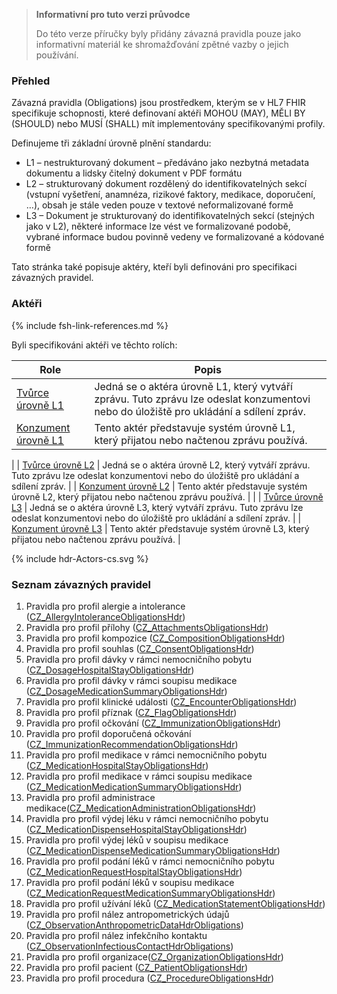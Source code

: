 <div xmlns="http://www.w3.org/1999/xhtml" xmlns:xsi="http://www.w3.org/2001/XMLSchema-instance"> 
<blockquote class="stu-note"> 
<b>Informativní pro tuto verzi průvodce</b> 
<p>Do této verze příručky byly přidány závazná pravidla pouze jako informativní materiál ke shromažďování zpětné vazby o jejich používání.</p> 
</blockquote>
</div>

### Přehled

Závazná pravidla (Obligations) jsou prostředkem, kterým se v  HL7 FHIR specifikuje schopnosti, které definovaní aktéři MOHOU (MAY), MĚLI BY (SHOULD) nebo MUSÍ (SHALL) mít implementovány specifikovanými profily.

Definujeme tři základní úrovně plnění standardu:
- L1 – nestrukturovaný dokument – předáváno jako nezbytná metadata dokumentu a lidsky čitelný dokument v PDF formátu
- L2 – strukturovaný dokument rozdělený do identifikovatelných sekcí (vstupní vyšetření, anamnéza, rizikové faktory, medikace, doporučení, …), obsah je stále veden pouze v textové neformalizované formě
- L3 – Dokument je strukturovaný do identifikovatelných sekcí (stejných jako v L2), některé informace lze vést ve formalizované podobě, vybrané informace budou povinně vedeny ve formalizované a kódované formě

Tato stránka také popisuje aktéry, kteří byli definováni pro specifikaci závazných pravidel.

### Aktéři

{% include fsh-link-references.md %}

Byli specifikováni aktéři ve těchto rolích:

| Role                                                 | Popis                                                                                                                      |
| ---------------------------------------------------- | -------------------------------------------------------------------------------------------------------------------------- |
| [Tvůrce úrovně L1](https://build.fhir.org/ig/HL7-cz/cz-core/ActorDefinition/actor-actor-L1.html)     | Jedná se o aktéra úrovně L1, který vytváří zprávu. Tuto zprávu lze odeslat konzumentovi nebo do úložiště pro ukládání a sdílení zpráv. |
| [Konzument úrovně L1](https://build.fhir.org/ig/HL7-cz/cz-core/ActorDefinition/actor-consumer-L1.html) | Tento aktér představuje systém úrovně L1, který přijatou nebo načtenou zprávu používá.                                                  |
 |
| [Tvůrce úrovně L2](https://build.fhir.org/ig/HL7-cz/cz-core/ActorDefinition/actor-creator-L2.html)     | Jedná se o aktéra úrovně L2, který vytváří zprávu. Tuto zprávu lze odeslat konzumentovi nebo do úložiště pro ukládání a sdílení zpráv. |
| [Konzument úrovně L2](https://build.fhir.org/ig/HL7-cz/cz-core/ActorDefinition/actor-consumer-L2.html) | Tento aktér představuje systém úrovně L2, který přijatou nebo načtenou zprávu používá.                                                  |
 |
| [Tvůrce úrovně L3](https://build.fhir.org/ig/HL7-cz/cz-core/ActorDefinition/actor-creator-L3.html)     | Jedná se o aktéra úrovně L3, který vytváří zprávu. Tuto zprávu lze odeslat konzumentovi nebo do úložiště pro ukládání a sdílení zpráv. |
| [Konzument  úrovně L3](https://build.fhir.org/ig/HL7-cz/cz-core/ActorDefinition/actor-consumer-L3.html) | Tento aktér představuje systém úrovně L3, který přijatou nebo načtenou zprávu používá.                                                  |

<p>{% include hdr-Actors-cs.svg %}</p>

### Seznam závazných pravidel

1. Pravidla pro profil alergie a intolerance ([CZ_AllergyIntoleranceObligationsHdr](StructureDefinition-cz-allergyintolerance-obl-hdr.html))
2. Pravidla pro profil přílohy ([CZ_AttachmentsObligationsHdr](StructureDefinition-cz-attachment-obl-hdr.html))
3. Pravidla pro profil kompozice ([CZ_CompositionObligationsHdr](StructureDefinition-cz-composition-obl-hdr.html))
4. Pravidla pro profil souhlas ([CZ_ConsentObligationsHdr](StructureDefinition-cz-consent-obl-hdr.html))
5. Pravidla pro profil dávky v rámci nemocničního pobytu ([CZ_DosageHospitalStayObligationsHdr](StructureDefinition-cz-dosage-hospitalstay-obl-hdr.html))
6. Pravidla pro profil dávky v rámci soupisu medikace ([CZ_DosageMedicationSummaryObligationsHdr](StructureDefinition-cz-dosage-medicationsummary-obl-hdr.html))
7. Pravidla pro profil klinické události ([CZ_EncounterObligationsHdr](StructureDefinition-cz-encounter-obl-hdr.html))
8. Pravidla pro profil příznak ([CZ_FlagObligationsHdr](StructureDefinition-cz-flag-obl-hdr.html))
9. Pravidla pro profil očkování ([CZ_ImmunizationObligationsHdr](StructureDefinition-cz-immunization-obl-hdr.html))
10. Pravidla pro profil doporučená očkování ([CZ_ImmunizationRecommendationObligationsHdr](StructureDefinition-cz-immunizationrecommendation-obl-hdr.html))
11. Pravidla pro profil medikace v rámci nemocničního pobytu ([CZ_MedicationHospitalStayObligationsHdr](StructureDefinition-cz-medication-hospitalstay-obl-hdr.html))
12. Pravidla pro profil medikace v rámci soupisu medikace ([CZ_MedicationMedicationSummaryObligationsHdr](StructureDefinition-cz-medication-medicationsummary-obl-hdr.html))
13. Pravidla pro profil administrace medikace([CZ_MedicationAdministrationObligationsHdr](StructureDefinition-cz-medicationadministration-obl-hdr.html))
14. Pravidla pro profil výdej léku v rámci nemocničního pobytu ([CZ_MedicationDispenseHospitalStayObligationsHdr](StructureDefinition-cz-medicationdispens-hospitalstay-obl-hdr.html))
15. Pravidla pro profil výdej léků v soupisu medikace ([CZ_MedicationDispenseMedicationSummaryObligationsHdr](StructureDefinition-cz-medicationdispens-medicationsummary-obl-hdr.html))
16. Pravidla pro profil podání léků v rámci nemocničního pobytu ([CZ_MedicationRequestHospitalStayObligationsHdr](StructureDefinition-cz-medicationrequest-hospitalstay-obl-hdr.html))
17. Pravidla pro profil podání léků v soupisu medikace ([CZ_MedicationRequestMedicationSummaryObligationsHdr](StructureDefinition-cz-medicationrequest-medicationsummary-obl-hdr.html))
18. Pravidla pro profil užívání léků ([CZ_MedicationStatementObligationsHdr](StructureDefinition-cz-medicationstatement-obl-hdr.html))
19. Pravidla pro profil nález antropometrických údajů ([CZ_ObservationAnthropometricDataHdrObligations](StructureDefinition-cz-observation-anthropometricdata-obl-hdr.html))
20. Pravidla pro profil nález infekčního kontaktu ([CZ_ObservationInfectiousContactHdrObligations](StructureDefinition-cz-observation-ic-obl-hdr.html))
21. Pravidla pro profil organizace([CZ_OrganizationObligationsHdr](StructureDefinition-cz-organization-obl-hdr.html))
22. Pravidla pro profil pacient ([CZ_PatientObligationsHdr](StructureDefinition-cz-patient-obl-hdr.html))
23. Pravidla pro profil procedura ([CZ_ProcedureObligationsHdr](StructureDefinition-cz-procedure-obl-hdr.html))

